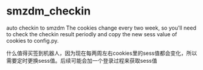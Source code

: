 # smzdm_checkin
auto checkin to smzdm
The cookies change every two week, so you'll need to check the checkin result periodly and copy the new sess value of cookies to config.py.


什么值得买签到机器人，因为现在每两周左右cookies里的sess值都会变化，所以需要定时更换sess值。后续可能会加一个登录过程来获取sess值
